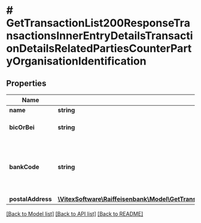 # # GetTransactionList200ResponseTransactionsInnerEntryDetailsTransactionDetailsRelatedPartiesCounterPartyOrganisationIdentification

## Properties

Name | Type | Description | Notes
------------ | ------------- | ------------- | -------------
**name** | **string** |  | [optional]
**bicOrBei** | **string** | SWIFT/BIC code of the bank. | [optional]
**bankCode** | **string** | Proprietary bank code in local format (e.g. 5500) or in foreign format. | [optional]
**postalAddress** | [**\VitexSoftware\Raiffeisenbank\Model\GetTransactionList200ResponseTransactionsInnerEntryDetailsTransactionDetailsRelatedPartiesCounterPartyOrganisationIdentificationPostalAddress**](GetTransactionList200ResponseTransactionsInnerEntryDetailsTransactionDetailsRelatedPartiesCounterPartyOrganisationIdentificationPostalAddress.md) |  | [optional]

[[Back to Model list]](../../README.md#models) [[Back to API list]](../../README.md#endpoints) [[Back to README]](../../README.md)
